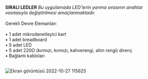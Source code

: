 **SIRALI LEDLER**
*Bu uygulamada LED’lerin yanma sırasının anahtar vasıtasıyla değiştirilmesi amaçlanmaktadır.*<br><br>
Gerekli Devre Elemanları<br><br>
• 1 adet mikrodenetleyici kart<br>
• 1 adet breadboard<br>
• 5 adet LED<br>
• 5 adet 220Ω (kırmızı, kırmızı, kahverengi, altın rengi) direnç<br>
• Bağlantı kabloları<br><br>

![Ekran görüntüsü 2022-10-27 115625](https://user-images.githubusercontent.com/114650482/198240172-a69a9615-06d3-4813-a7c3-df210ff2e238.png)
